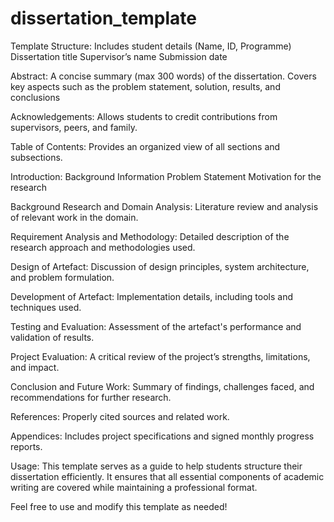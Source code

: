 #  dissertation_template

Template Structure: 
Includes student details (Name, ID, Programme)
Dissertation title
Supervisor’s name
Submission date


Abstract:
A concise summary (max 300 words) of the dissertation.
Covers key aspects such as the problem statement, solution, results, and conclusions


Acknowledgements:
Allows students to credit contributions from supervisors, peers, and family.


Table of Contents:
Provides an organized view of all sections and subsections.


Introduction:
Background Information
Problem Statement
Motivation for the research


Background Research and Domain Analysis:
Literature review and analysis of relevant work in the domain.


Requirement Analysis and Methodology:
Detailed description of the research approach and methodologies used.


Design of Artefact:
Discussion of design principles, system architecture, and problem formulation.


Development of Artefact:
Implementation details, including tools and techniques used.


Testing and Evaluation:
Assessment of the artefact's performance and validation of results.


Project Evaluation:
A critical review of the project’s strengths, limitations, and impact.


Conclusion and Future Work:
Summary of findings, challenges faced, and recommendations for further research.


References:
Properly cited sources and related work.


Appendices:
Includes project specifications and signed monthly progress reports.


Usage:
This template serves as a guide to help students structure their dissertation efficiently. It ensures that all essential components of academic writing are covered while maintaining a professional format.

Feel free to use and modify this template as needed!





